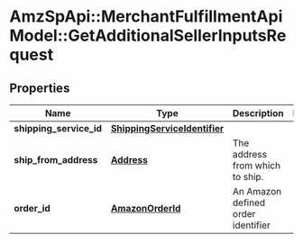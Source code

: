 # AmzSpApi::MerchantFulfillmentApiModel::GetAdditionalSellerInputsRequest

## Properties
Name | Type | Description | Notes
------------ | ------------- | ------------- | -------------
**shipping_service_id** | [**ShippingServiceIdentifier**](ShippingServiceIdentifier.md) |  | 
**ship_from_address** | [**Address**](Address.md) | The address from which to ship. | 
**order_id** | [**AmazonOrderId**](AmazonOrderId.md) | An Amazon defined order identifier | 


